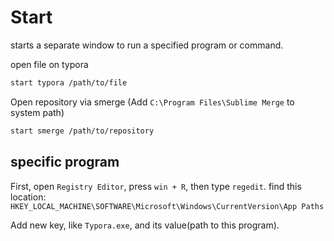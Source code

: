 # Start

starts a separate window to run a specified program or command.

open file on typora

```sh
start typora /path/to/file
```

Open repository via smerge (Add `C:\Program Files\Sublime Merge` to system path)

```sh
start smerge /path/to/repository
```

## specific program

First, open `Registry Editor`, press `win + R`, then type `regedit`.
find this location: `HKEY_LOCAL_MACHINE\SOFTWARE\Microsoft\Windows\CurrentVersion\App Paths`

Add new key, like `Typora.exe`, and its value(path to this program).
